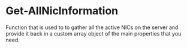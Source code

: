 # Get-AllNicInformation
Function that is used to to gather all the active NICs on the server and provide it back in a custom array object of the main properties that you need. 